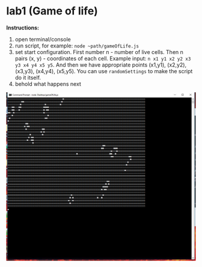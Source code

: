 # lab1 (Game of life)

__Instructions:__
1. open terminal/console
2. run script, for example: `node ~path/gameOfLife.js`
3. set start configuration. First number n - number of live cells. Then n pairs (x, y) - coordinates of each cell. Example input: `n x1 y1 x2 y2 x3 y3 x4 y4 x5 y5`. And then we have appropriate points  (x1,y1), (x2,y2), (x3,y3), (x4,y4), (x5,y5). You can use `randomSettings` to make the script do it itself.
4. behold what happens next

![demonstration](img/demo.jpg)
